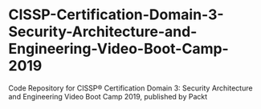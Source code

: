 # CISSP-Certification-Domain-3-Security-Architecture-and-Engineering-Video-Boot-Camp-2019
Code Repository for CISSP®️ Certification Domain 3: Security Architecture and Engineering Video Boot Camp 2019, published by Packt
